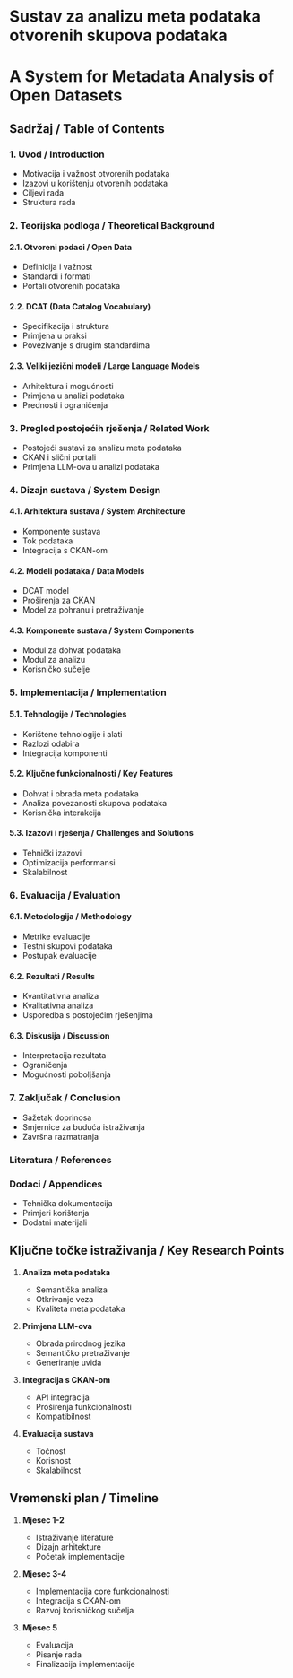 # Sustav za analizu meta podataka otvorenih skupova podataka
# A System for Metadata Analysis of Open Datasets

## Sadržaj / Table of Contents

### 1. Uvod / Introduction
- Motivacija i važnost otvorenih podataka
- Izazovi u korištenju otvorenih podataka
- Ciljevi rada
- Struktura rada

### 2. Teorijska podloga / Theoretical Background
#### 2.1. Otvoreni podaci / Open Data
- Definicija i važnost
- Standardi i formati
- Portali otvorenih podataka

#### 2.2. DCAT (Data Catalog Vocabulary)
- Specifikacija i struktura
- Primjena u praksi
- Povezivanje s drugim standardima

#### 2.3. Veliki jezični modeli / Large Language Models
- Arhitektura i mogućnosti
- Primjena u analizi podataka
- Prednosti i ograničenja

### 3. Pregled postojećih rješenja / Related Work
- Postojeći sustavi za analizu meta podataka
- CKAN i slični portali
- Primjena LLM-ova u analizi podataka

### 4. Dizajn sustava / System Design
#### 4.1. Arhitektura sustava / System Architecture
- Komponente sustava
- Tok podataka
- Integracija s CKAN-om

#### 4.2. Modeli podataka / Data Models
- DCAT model
- Proširenja za CKAN
- Model za pohranu i pretraživanje

#### 4.3. Komponente sustava / System Components
- Modul za dohvat podataka
- Modul za analizu
- Korisničko sučelje

### 5. Implementacija / Implementation
#### 5.1. Tehnologije / Technologies
- Korištene tehnologije i alati
- Razlozi odabira
- Integracija komponenti

#### 5.2. Ključne funkcionalnosti / Key Features
- Dohvat i obrada meta podataka
- Analiza povezanosti skupova podataka
- Korisnička interakcija

#### 5.3. Izazovi i rješenja / Challenges and Solutions
- Tehnički izazovi
- Optimizacija performansi
- Skalabilnost

### 6. Evaluacija / Evaluation
#### 6.1. Metodologija / Methodology
- Metrike evaluacije
- Testni skupovi podataka
- Postupak evaluacije

#### 6.2. Rezultati / Results
- Kvantitativna analiza
- Kvalitativna analiza
- Usporedba s postojećim rješenjima

#### 6.3. Diskusija / Discussion
- Interpretacija rezultata
- Ograničenja
- Mogućnosti poboljšanja

### 7. Zaključak / Conclusion
- Sažetak doprinosa
- Smjernice za buduća istraživanja
- Završna razmatranja

### Literatura / References

### Dodaci / Appendices
- Tehnička dokumentacija
- Primjeri korištenja
- Dodatni materijali

## Ključne točke istraživanja / Key Research Points

1. **Analiza meta podataka**
   - Semantička analiza
   - Otkrivanje veza
   - Kvaliteta meta podataka

2. **Primjena LLM-ova**
   - Obrada prirodnog jezika
   - Semantičko pretraživanje
   - Generiranje uvida

3. **Integracija s CKAN-om**
   - API integracija
   - Proširenja funkcionalnosti
   - Kompatibilnost

4. **Evaluacija sustava**
   - Točnost
   - Korisnost
   - Skalabilnost

## Vremenski plan / Timeline

1. **Mjesec 1-2**
   - Istraživanje literature
   - Dizajn arhitekture
   - Početak implementacije

2. **Mjesec 3-4**
   - Implementacija core funkcionalnosti
   - Integracija s CKAN-om
   - Razvoj korisničkog sučelja

3. **Mjesec 5**
   - Evaluacija
   - Pisanje rada
   - Finalizacija implementacije 